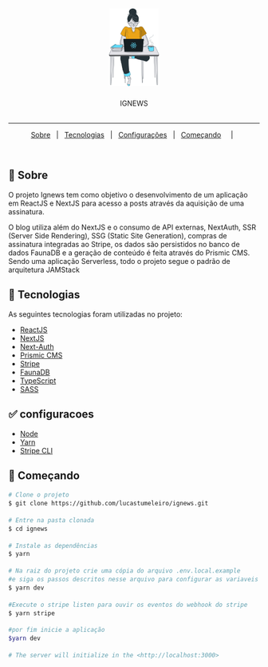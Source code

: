 <h1 align="center">

<img src="https://raw.githubusercontent.com/lucastumeleiro/ignews/main/public/images/avatar.svg" alt="rocketshoes" width="100px"/>

</h1>

<p align="center">
  IGNEWS
  <br>
  <br>

---

<p align="center">
  <a href="#dart-sobre">Sobre</a> &#xa0; | &#xa0; 
  <a href="#rocket-tecnologias">Tecnologias</a> &#xa0; | &#xa0;
  <a href="#white_check_mark-configuracoes">Configurações</a> &#xa0; | &#xa0;
  <a href="#checkered_flag-começando">Começando</a> &#xa0; &#xa0; | &#xa0;
</p>
<br>

## :dart: Sobre ##

O projeto Ignews tem como objetivo o desenvolvimento de um aplicação em ReactJS e NextJS para acesso a posts através da aquisição de uma assinatura.

O blog utiliza além do NextJS e o consumo de API externas, NextAuth, SSR (Server Side Rendering), SSG (Static Site Generation), compras de assinatura integradas ao Stripe, os dados são persistidos no banco de dados FaunaDB e a geração de conteúdo é feita através do Prismic CMS. Sendo uma aplicação Serverless, todo o projeto segue o padrão de arquitetura JAMStack

## :rocket: Tecnologias ##

As seguintes tecnologias foram utilizadas no projeto:

- [ReactJS](https://reactjs.org/)
- [NextJS](https://nextjs.org/)
- [Next-Auth](https://next-auth.js.org/)
- [Prismic CMS](https://prismic.io/)
- [Stripe](https://stripe.com/)
- [FaunaDB](https://fauna.com/)
- [TypeScript](https://www.typescriptlang.org/)
- [SASS](https://sass-lang.com/)

## :white_check_mark: configuracoes ##

- [Node](https://nodejs.org/en/)
- [Yarn](https://yarnpkg.com/lang/en/)
- [Stripe CLI](https://stripe.com/docs/stripe-cli)

## :checkered_flag: Começando ##

```bash
# Clone o projeto
$ git clone https://github.com/lucastumeleiro/ignews.git

# Entre na pasta clonada
$ cd ignews

# Instale as dependências
$ yarn

# Na raiz do projeto crie uma cópia do arquivo .env.local.example
#e siga os passos descritos nesse arquivo para configurar as variaveis de ambiente
$ yarn dev

#Execute o stripe listen para ouvir os eventos do webhook do stripe
$ yarn stripe

#por fim inicie a aplicação
$yarn dev

# The server will initialize in the <http://localhost:3000>
```